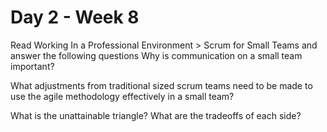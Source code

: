 # Day 2 - Week 8

Read Working In a Professional Environment > Scrum for Small Teams and answer the following questions
Why is communication on a small team important?

What adjustments from traditional sized scrum teams need to be made to use the agile methodology effectively in a small team?

What is the unattainable triangle? What are the tradeoffs of each side?
